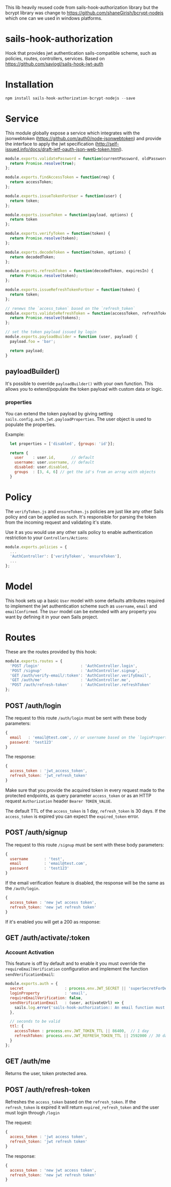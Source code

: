 This lib heavily reused code from sails-hook-authorization library but the bcrypt library was change to https://github.com/shaneGirish/bcrypt-nodejs which one can we used in windows platforms.

# sails-hook-authorization
Hook that provides jwt authentication sails-compatible scheme, such as policies, routes, controllers, services.
Based on https://github.com/saviogl/sails-hook-jwt-auth

# Installation

```javascript
npm install sails-hook-authorization-bcrypt-nodejs --save
```

# Service
This module globally expose a service which integrates with the jsonwebtoken (https://github.com/auth0/node-jsonwebtoken) and provide the interface to apply the jwt specification (http://self-issued.info/docs/draft-ietf-oauth-json-web-token.html).

```javascript
module.exports.validatePassword = function(currentPassword, oldPassword) {
  return Promise.resolve(true);
};

module.exports.findAccessToken = function(req) {
  return accessToken;
};

module.exports.issueTokenForUser = function(user) {
  return token;
};

module.exports.issueToken = function(payload, options) {
  return token
};

module.exports.verifyToken = function(token) {
  return Promise.resolve(token);
};

module.exports.decodeToken = function(token, options) {
  return decodedToken;
};

module.exports.refreshToken = function(decodedToken, expiresIn) {
  return Promise.resolve(token);
};

module.exports.issueRefreshTokenForUser = function(token) {
  return token;
};

// renews the `access_token` based on the `refresh_token`
module.exports.validateRefreshToken = function(accessToken, refreshToken) {
  return Promise.resolve(tokens);
};

// set the token payload issued by login
module.exports.payloadBuilder = function (user, payload) {
  payload.foo = 'bar';

  return payload;
}
```

## payloadBuilder()
It's possible to override `payloadBuilder()` with your own function. This allows you to extend/populate the token payload with custom data or logic.

### properties
You can extend the token payload by giving setting `sails.config.auth.jwt.payloadProperties`. The user object is used to populate the properties.

Example:
```js
  let properties = ['disabled', {groups: 'id'}];

  return {
    user    : user.id,       // default
    username: user.username, // default
    disabled: user.disabled,
    groups  : [3, 4, 6] // get the id's from an array with objects
  }
```


# Policy
The `verifyToken.js` and `ensureToken.js` policies are just like any other Sails policy and can be applied as such. It's responsible for parsing the token from the incoming request and validating it's state.

Use it as you would use any other sails policy to enable authentication restriction to your `Controllers/Actions`:

```javascript
module.exports.policies = {
  ...
  'AuthController': ['verifyToken', 'ensureToken'],
  ...
};
```

# Model
This hook sets up a basic `User` model with some defaults attributes required to implement the jwt authentication
scheme such as `username`, `email` and `emailConfirmed`. The `User` model can be extended with any property you want by defining it in your own Sails project.

# Routes
These are the routes provided by this hook:

```javascript
module.exports.routes = {
  'POST /login'                  : 'AuthController.login',
  'POST /signup'                 : 'AuthController.signup',
  'GET /auth/verify-email/:token': 'AuthController.verifyEmail',
  'GET /auth/me'                 : 'AuthController.me',
  'POST /auth/refresh-token'     : 'AuthController.refreshToken'
};
```

## POST /auth/login
The request to this route `/auth/login` must be sent with these body parameters:

```javascript
{
  email   : 'email@test.com', // or username based on the `loginProperty`
  password: 'test123'
}
```

The response:

```javascript
{
  access_token : 'jwt_access_token',
  refresh_token: 'jwt_refresh_token'
}
```

Make sure that you provide the acquired token in every request made to the protected endpoints, as query parameter `access_token` or as an HTTP request `Authorization` header `Bearer TOKEN_VALUE`.

The default TTL of the `access_token` is 1 day, `refresh_token` is 30 days.
If the `access_token` is expired you can expect the `expired_token` error.


## POST /auth/signup
The request to this route `/signup` must be sent with these body parameters:

```javascript
{
  username       : 'test',
  email          : 'email@test.com',
  password       : 'test123'
}
```

If the email verification feature is disabled, the response will be the same as the `/auth/login`.

```javascript
{
  access_token : 'new jwt access token',
  refresh_token: 'new jwt refresh token'
}
```

If it's enabled you will get a 200 as response:

## GET /auth/activate/:token
### Account Activation
This feature is off by default and to enable it you must override the `requireEmailVerification` configuration and implement the function `sendVerificationEmail`:

```javascript
module.exports.auth = {
  secret                  : process.env.JWT_SECRET || 'superSecretForDev',
  loginProperty           : 'email',
  requireEmailVerification: false,
  sendVerificationEmail   : (user, activateUrl) => {
    sails.log.error('sails-hook-authorization:: An email function must be implemented through `sails.config.auth.sendVerificationEmail` in order to enable the email verification feature. This will receive two parameters (user, activationLink).');
  },

  // seconds to be valid
  ttl: {
    accessToken : process.env.JWT_TOKEN_TTL || 86400,  // 1 day
    refreshToken: process.env.JWT_REFRESH_TOKEN_TTL || 2592000 // 30 days
  }
};

```

## GET /auth/me
Returns the user, token protected area.

## POST /auth/refresh-token
Refreshes the `access_token` based on the `refresh_token`.
If the `refresh_token` is expired it will return `expired_refresh_token` and the user must login through `/login`

The request:

```javascript
{
  access_token : 'jwt access token',
  refresh_token: 'jwt refresh token'
}
```

The response:

```javascript
{
  access_token : 'new jwt access token',
  refresh_token: 'new jwt refresh token'
}
```
